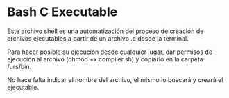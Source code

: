 # Bash C Executable

Este archivo shell es una automatización del proceso de creación de archivos ejecutables a partir de un archivo .c desde la terminal.

Para hacer posible su ejecución desde cualquier lugar, dar permisos de ejecución al archivo (chmod +x compiler.sh) y copiarlo en la carpeta /urs/bin.

No hace falta indicar el nombre del archivo, el mismo lo buscará y creará el ejecutable. 
